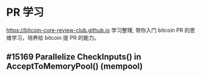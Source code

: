 # PR 学习
https://bitcoin-core-review-club.github.io 学习整理, 带你入门 bitcoin PR 的思维学习，培养给 bitcoin 提 PR 的能力。

## #15169 Parallelize CheckInputs() in AcceptToMemoryPool() (mempool)